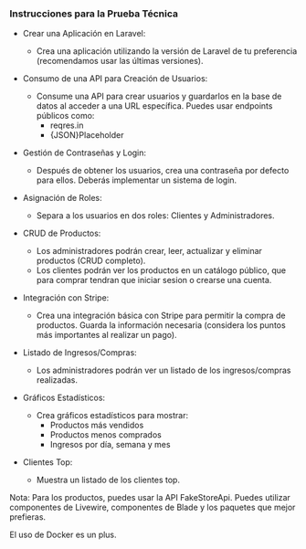 ### Instrucciones para la Prueba Técnica

* Crear una Aplicación en Laravel:
    * Crea una aplicación utilizando la versión de Laravel de tu preferencia
(recomendamos usar las últimas versiones).

* Consumo de una API para Creación de Usuarios:
    * Consume una API para crear usuarios y guardarlos en la base de datos al
acceder a una URL específica. Puedes usar endpoints públicos como:
        * reqres.in
        * {JSON}Placeholder
* Gestión de Contraseñas y Login:
    * Después de obtener los usuarios, crea una contraseña por defecto para
ellos. Deberás implementar un sistema de login.

* Asignación de Roles:
    * Separa a los usuarios en dos roles: Clientes y Administradores.

* CRUD de Productos:
    * Los administradores podrán crear, leer, actualizar y eliminar productos
(CRUD completo).
    * Los clientes podrán ver los productos en un catálogo público, que para
comprar tendran que iniciar sesion o crearse una cuenta.

* Integración con Stripe:
    * Crea una integración básica con Stripe para permitir la compra de
productos. Guarda la información necesaria (considera los puntos más
importantes al realizar un pago).

* Listado de Ingresos/Compras:
    * Los administradores podrán ver un listado de los ingresos/compras
realizadas.

* Gráficos Estadísticos:
    * Crea gráficos estadísticos para mostrar:
        * Productos más vendidos
        * Productos menos comprados
        * Ingresos por día, semana y mes

* Clientes Top:
    * Muestra un listado de los clientes top.

Nota: Para los productos, puedes usar la API FakeStoreApi. Puedes utilizar
componentes de Livewire, componentes de Blade y los paquetes que mejor prefieras.

El uso de Docker es un plus.
